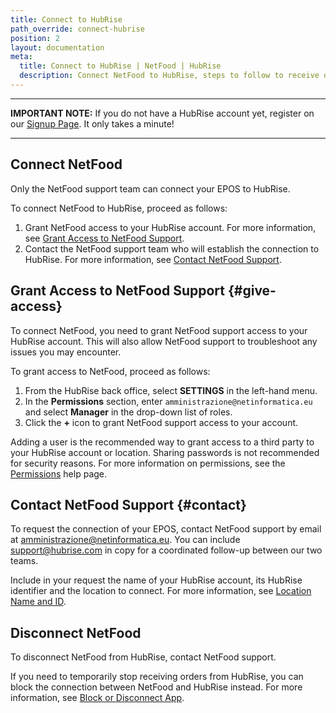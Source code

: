 ```yaml
---
title: Connect to HubRise
path_override: connect-hubrise
position: 2
layout: documentation
meta:
  title: Connect to HubRise | NetFood | HubRise
  description: Connect NetFood to HubRise, steps to follow to receive orders from different channel sources into your EPOS.
---
```


---

**IMPORTANT NOTE:** If you do not have a HubRise account yet, register on our [Signup Page](https://manager.hubrise.com/signup). It only takes a minute!

---

## Connect NetFood

Only the NetFood support team can connect your EPOS to HubRise.

To connect NetFood to HubRise, proceed as follows:

1. Grant NetFood access to your HubRise account. For more information, see [Grant Access to NetFood Support](#give-access).
1. Contact the NetFood support team who will establish the connection to HubRise. For more information, see [Contact NetFood Support](#contact).

## Grant Access to NetFood Support {#give-access}

To connect NetFood, you need to grant NetFood support access to your HubRise account. This will also allow NetFood support to troubleshoot any issues you may encounter.

To grant access to NetFood, proceed as follows:

1. From the HubRise back office, select **SETTINGS** in the left-hand menu.
1. In the **Permissions** section, enter `amministrazione@netinformatica.eu` and select **Manager** in the drop-down list of roles.
1. Click the **+** icon to grant NetFood support access to your account.

Adding a user is the recommended way to grant access to a third party to your HubRise account or location. Sharing passwords is not recommended for security reasons. For more information on permissions, see the [Permissions](/docs/permissions) help page.

## Contact NetFood Support {#contact}

To request the connection of your EPOS, contact NetFood support by email at amministrazione@netinformatica.eu. You can include support@hubrise.com in copy for a coordinated follow-up between our two teams.

Include in your request the name of your HubRise account, its HubRise identifier and the location to connect. For more information, see [Location Name and ID](/docs/locations#location-name-and-id).

## Disconnect NetFood

To disconnect NetFood from HubRise, contact NetFood support.

If you need to temporarily stop receiving orders from HubRise, you can block the connection between NetFood and HubRise instead. For more information, see [Block or Disconnect App](/docs/connections#block-or-disconnect).
